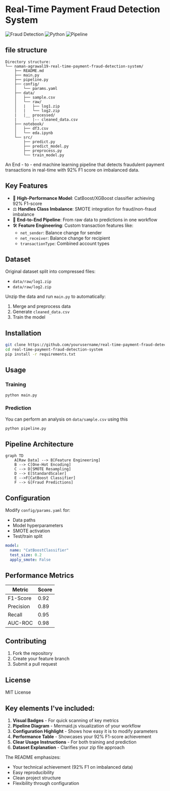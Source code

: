 # Real-Time Payment Fraud Detection System

![Fraud Detection](https://img.shields.io/badge/F1_Score-92%25-brightgreen) 
![Python](https://img.shields.io/badge/Python-3.8%2B-blue)
![Pipeline](https://img.shields.io/badge/Pipeline-ScikitLearn%2FSMOTE-orange)

## file structure
```
Directory structure:
└── naman-agrawal19-real-time-payment-fraud-detection-system/
    ├── README.md
    ├── main.py
    ├── pipeline.py
    ├── config/
    │   └── params.yaml
    ├── data/
    │   ├── sample.csv
    │   └── raw/
    │   |   ├── log1.zip
    │   |   └── log2.zip
    |   |__ processed/
    |       |-- cleaned_data.csv
    ├── notebook/
    │   ├── df3.csv
    │   └── eda.ipynb
    └── src/
        ├── predict.py
        ├── predict_model.py
        ├── preprocess.py
        └── train_model.py
```



An End - to - end machine learning pipeline that detects fraudulent payment transactions in real-time with 92% F1 score on imbalanced data.

## Key Features

- 🚀 **High-Performance Model**: CatBoost/XGBoost classifier achieving 92% F1-score
- ⚖️ **Handles Class Imbalance**: SMOTE integration for fraud/non-fraud imbalance
- 🔄 **End-to-End Pipeline**: From raw data to predictions in one workflow
- 🛠️ **Feature Engineering**: Custom transaction features like:
  - `net_sender`: Balance change for sender
  - `net_receiver`: Balance change for recipient
  - `transactionType`: Combined account types

## Dataset

Original dataset split into compressed files:
- `data/raw/log1.zip`
- `data/raw/log2.zip`

Unzip the data and run `main.py` to automatically:
1. Merge and preprocess data
2. Generate `cleaned_data.csv`
3. Train the model

## Installation

```bash
git clone https://github.com/yourusername/real-time-payment-fraud-detection-system.git
cd real-time-payment-fraud-detection-system
pip install -r requirements.txt
```

## Usage

### Training
```bash
python main.py
```

### Prediction
You can perform an analysis on `data/sample.csv` using this
```python
python pipeline.py
```

## Pipeline Architecture

```mermaid
graph TD
    A[Raw Data] --> B[Feature Engineering]
    B --> C[One-Hot Encoding]
    C --> D[SMOTE Resampling]
    D --> E[StandardScaler]
    E -->F[CatBoost Classifier]
    F --> G[Fraud Predictions]
```

## Configuration

Modify `config/params.yaml` for:
- Data paths
- Model hyperparameters
- SMOTE activation
- Test/train split

```yaml
model:
  name: "CatBoostClassifier" 
  test_size: 0.2
  apply_smote: False
```

## Performance Metrics

| Metric       | Score |
|--------------|-------|
| F1-Score     | 0.92  |
| Precision    | 0.89  |
| Recall       | 0.95  |
| AUC-ROC      | 0.98  |

## Contributing

1. Fork the repository
2. Create your feature branch
3. Submit a pull request

## License

MIT License


## Key elements I've included:

1. **Visual Badges** - For quick scanning of key metrics
2. **Pipeline Diagram** - Mermaid.js visualization of your workflow
3. **Configuration Highlight** - Shows how easy it is to modify parameters
4. **Performance Table** - Showcases your 92% F1-score achievement
5. **Clear Usage Instructions** - For both training and prediction
6. **Dataset Explanation** - Clarifies your zip file approach

The README emphasizes:
- Your technical achievement (92% F1 on imbalanced data)
- Easy reproducibility
- Clean project structure
- Flexibility through configuration
